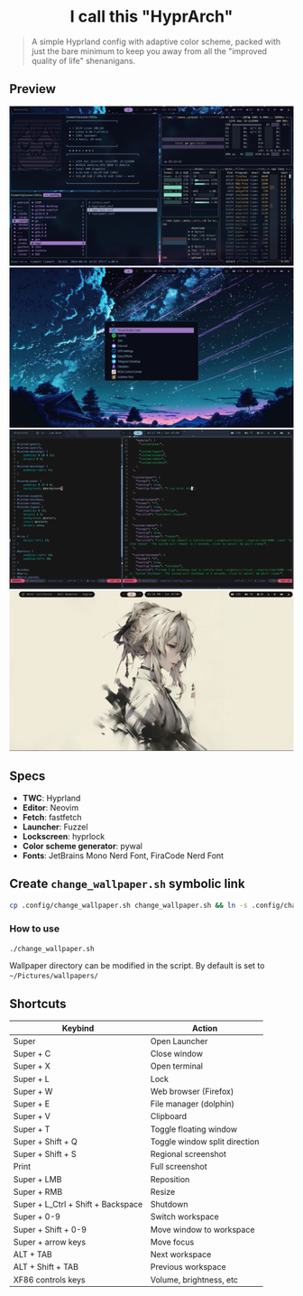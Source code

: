 <h1 align=center>I call this "HyprArch"</h1>

> A simple Hyprland config with adaptive color scheme, packed with just the bare minimum to keep you away from all the "improved quality of life" shenanigans.

## Preview

![preview1](./assets/preview1.png)
![preview2](./assets/preview2.png)
![preview3](./assets/preview3.png)
![preview4](./assets/preview4.png)

## Specs
- **TWC**: Hyprland
- **Editor**: Neovim
- **Fetch**: fastfetch
- **Launcher**: Fuzzel
- **Lockscreen**: hyprlock
- **Color scheme generator**: pywal
- **Fonts**: JetBrains Mono Nerd Font, FiraCode Nerd Font

## Create `change_wallpaper.sh` symbolic link
```bash
cp .config/change_wallpaper.sh change_wallpaper.sh && ln -s .config/change_wallpaper.sh change_wallpaper.sh
```

### How to use
```bash
./change_wallpaper.sh
```
Wallpaper directory can be modified in the script. By default is set to `~/Pictures/wallpapers/`

## Shortcuts
| Keybind | Action |
| --- | --- |
|Super| Open Launcher|
|Super + C| Close window|
|Super + X| Open terminal|
|Super + L| Lock|
|Super + W| Web browser (Firefox)|
|Super + E| File manager (dolphin)|
|Super + V| Clipboard|
|Super + T| Toggle floating window|
|Super + Shift + Q| Toggle window split direction|
|Super + Shift + S| Regional screenshot|
|Print| Full screenshot|
|Super + LMB| Reposition|
|Super + RMB| Resize|
|Super + L_Ctrl + Shift + Backspace| Shutdown|
|Super + 0-9| Switch workspace|
|Super + Shift + 0-9| Move window to workspace|
|Super + arrow keys| Move focus|
|ALT + TAB| Next workspace|
|ALT + Shift + TAB| Previous workspace|
|XF86 controls keys| Volume, brightness, etc|
